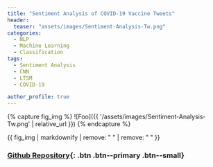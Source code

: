 ```yaml
---
title: "Sentiment Analysis of COVID-19 Vaccine Tweets"
header:
  teaser: "assets/images/Sentiment-Analysis-Tw.png"
categories:
  - NLP
  - Machine Learning
  - Classification
tags:
  - Sentiment Analysis
  - CNN
  - LTSM
  - COVID-19

author_profile: true
---
```


{% capture fig_img %}
![Foo]({{ '/assets/images/Sentiment-Analysis-Tw.png' | relative_url }})
{% endcapture %}

{{ fig_img | markdownify | remove: "
" | remove: "
" }}


### [Github Repository](https://github.com/GARV3007/COVID-19-vaccine-Tweets){: .btn .btn--primary .btn--small}
